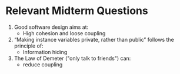 # Relevant Midterm Questions

1. Good software design aims at:
   *  High cohesion and loose coupling
2. “Making instance variables private, rather than public” follows the principle of:
   * Information hiding
3. The Law of Demeter ("only talk to friends") can:
   * reduce coupling